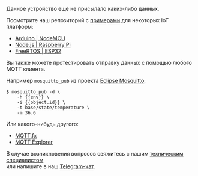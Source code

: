 
Данное устройство ещё не присылало каких-либо данных.

Посмотрите наш репозиторий с [примерами](https://github.com/Rightech/ric-examples/tree/master/mqtt#examples) для некоторых IoT платформ:

* [Arduino | NodeMCU](https://github.com/Rightech/ric-examples/tree/master/mqtt/arduino)
* [Node.js | Raspberry Pi](https://github.com/Rightech/ric-examples/blob/master/mqtt/nodejs)
* [FreeRTOS | ESP32](https://github.com/Rightech/ric-examples/blob/master/mqtt/freertos)


Вы также можете протестировать отправку данных с помощью любого MQTT клиента.

Например `mosquitto_pub` из проекта [Eclipse Mosquitto](https://mosquitto.org/download/):

```console
$ mosquitto_pub -d \
    -h {{env}} \
    -i {{object.id}} \
    -t base/state/temperature \
    -m 36.6
```

Или какого-нибудь другого:
* [MQTT.fx](https://mqttfx.jensd.de/)
* [MQTT Explorer](https://mqtt-explorer.com/)


В случае возникновения вопросов свяжитесь с нашим [техническим специалистом](mailto:development@rightech.io?subject=Telematic%20protocols&body=Im%20interested%20in%20mqtt%20devices)  
или напишите в наш [Telegram-чат](https://t.me/rightech_iot).